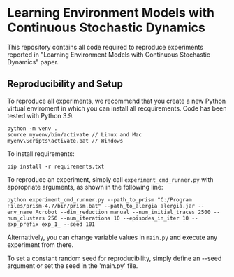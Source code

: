 # Learning Environment Models with Continuous Stochastic Dynamics 
This repository contains all code required to reproduce experiments reported in "Learning Environment Models with Continuous Stochastic Dynamics" paper.

## Reproducibility and Setup
To reproduce all experiments, we recommend that you create a new Python virtual enviroment in which you can install all recquirements.
Code has been tested with Python 3.9.
```
python -m venv .
source myvenv/bin/activate // Linux and Mac
myenv\Scripts\activate.bat // Windows
```
To install requirements:
```
pip install -r requirements.txt
```

To reproduce an experiment, simply call `experiment_cmd_runner.py` with appropriate arguments, as shown in the following line:
```
python experiment_cmd_runner.py --path_to_prism "C:/Program Files/prism-4.7/bin/prism.bat" --path_to_alergia alergia.jar --env_name Acrobot --dim_reduction manual --num_initial_traces 2500 --num_clusters 256 --num_iterations 10 --episodes_in_iter 10 --exp_prefix exp_1_ --seed 101
```
Alternatively, you can change variable values in `main.py` and execute any experiment from there. 

To set a constant random seed for reproducibility, simply define an --seed argument or set the seed in the 'main.py' file.
